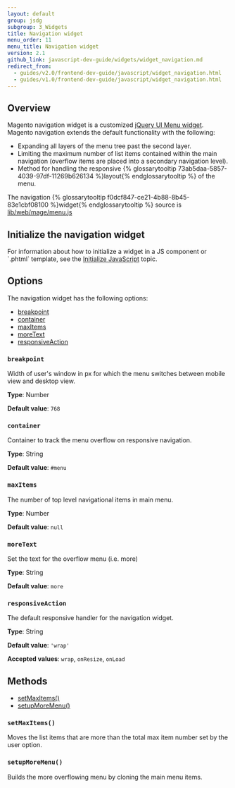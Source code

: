 ```yaml
---
layout: default
group: jsdg
subgroup: 3_Widgets
title: Navigation widget
menu_order: 11
menu_title: Navigation widget
version: 2.1
github_link: javascript-dev-guide/widgets/widget_navigation.md
redirect_from:
  - guides/v2.0/frontend-dev-guide/javascript/widget_navigation.html
  - guides/v1.0/frontend-dev-guide/javascript/widget_navigation.html
---
```


<h2>Overview</h2>
Magento navigation widget is a customized <a href="http://api.jqueryui.com/menu/" target="_blank">jQuery UI Menu widget</a>. Magento navigation extends the default functionality with the following:
<ul>
<li>Expanding all layers of the menu tree past the second layer.</li>
<li>Limiting the maximum number of list items contained within the main navigation (overflow items are placed into a secondary navigation level).</li>
<li>Method for handling the responsive {% glossarytooltip 73ab5daa-5857-4039-97df-11269b626134 %}layout{% endglossarytooltip %} of the menu.</li>
</ul>

The navigation {% glossarytooltip f0dcf847-ce21-4b88-8b45-83e1cbf08100 %}widget{% endglossarytooltip %} source is <a href="{{site.mage2000url}}lib/web/mage/menu.js" target="_blank">lib/web/mage/menu.js</a>

<h2 id="navigation_init">Initialize the navigation widget</h2>
For information about how to initialize a widget in a JS component or `.phtml` template, see the <a href="{{page.baseurl}}/javascript-dev-guide/javascript/js_init.html" target="_blank">Initialize JavaScript</a> topic.

<h2 id="navigation_options">Options</h2>
The navigation widget has the following options:
<ul>
<li><a href="#n_breakpoint">breakpoint</a></li>
<li><a href="#n_container">container</a></li>
<li><a href="#n_maxItems">maxItems</a></li>
<li><a href="#n_moreText">moreText</a></li>
<li><a href="#n_responsiveAction">responsiveAction</a></li>
</ul>

<h3 id="n_breakpoint"><code>breakpoint</code></h3>

Width of user's window in px for which the menu switches between mobile view and desktop view.

**Type**: Number

**Default value**: `768`

<h3 id="n_container"><code>container</code></h3>

Container to track the menu overflow on responsive navigation.

**Type**: String

**Default value**: `#menu`

<h3 id="n_maxItems"><code>maxItems</code></h3>

The number of top level navigational items in main menu.

**Type**: Number

**Default value**: `null`

<h3 id="n_moreText"><code>moreText</code></h3>

Set the text for the overflow menu (i.e. more)

**Type**: String

**Default value**: `more`

<h3 id="n_responsiveAction"><code>responsiveAction</code></h3>

The default responsive handler for the navigation widget.

**Type**: String

**Default value**: `'wrap'`

**Accepted values**: `wrap`, `onResize`, `onLoad`


<h2 id="navigation_methods">Methods</h2>
<ul>
<li><a href="#nav_setMaxItems">setMaxItems()</a></li>
<li><a href="#nav_setupMoreMenu">setupMoreMenu()</a></li>
</ul>


<h3 id="nav_setMaxItems"><code>setMaxItems()</code></h3>
Moves the list items that are more than the total max item number set by the user option.

<h3 id="nav_setupMoreMenu"><code>setupMoreMenu()</code></h3>
Builds the more overflowing menu by cloning the main menu items.
